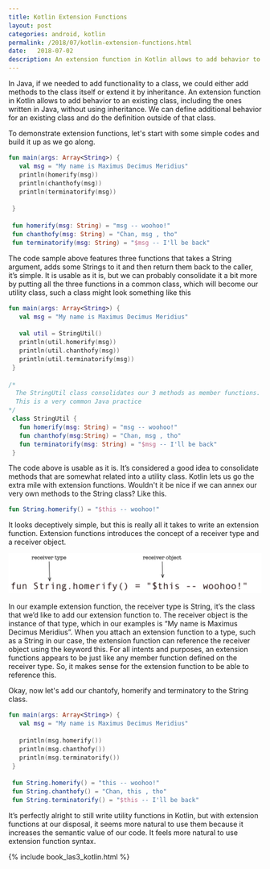 ```yaml
---
title: Kotlin Extension Functions
layout: post
categories: android, kotlin
permalink: /2018/07/kotlin-extension-functions.html
date:   2018-07-02 
description: An extension function in Kotlin allows to add behavior to an existing class, including the ones written in Java, without using inheritance. It essentially lets us define a function that can be invoked as a member of the class, but the function is implemented outside the class
---
```


In Java, if we needed to add functionality to a class, we could either add methods to the class itself or extend it by inheritance. An extension function in Kotlin allows to add behavior to an existing class, including the ones written in Java, without using inheritance. We can define additional behavior for an existing class and do the definition outside of that class.

To demonstrate extension functions, let's start with some simple codes and build it up as we go along.  


```kotlin
fun main(args: Array<String>) {
   val msg = "My name is Maximus Decimus Meridius"
   println(homerify(msg))
   println(chanthofy(msg))
   println(terminatorify(msg))

 }

 fun homerify(msg: String) = "msg -- woohoo!"
 fun chanthofy(msg: String) = "Chan, msg , tho"
 fun terminatorify(msg: String) = "$msg -- I'll be back"
```

The code sample above features three functions that takes a String argument, adds some Strings to it and then return them back to the caller, it’s simple.  It is usable as it is, but we can probably consolidate it a bit more by putting all the three functions in a common class, which will become our utility class, such a class might look something like this

```kotlin
fun main(args: Array<String>) {
   val msg = "My name is Maximus Decimus Meridius"
 
   val util = StringUtil()
   println(util.homerify(msg)) 
   println(util.chanthofy(msg))
   println(util.terminatorify(msg))
 }
 
/*
  The StringUtil class consolidates our 3 methods as member functions.
  This is a very common Java practice
*/
 class StringUtil {
   fun homerify(msg: String) = "msg -- woohoo!"
   fun chanthofy(msg:String) = "Chan, msg , tho"
   fun terminatorify(msg: String) = "$msg -- I'll be back"
 } 
```


The code above is usable as it is. It’s considered a good idea to consolidate methods that are somewhat related into a utility class.  Kotlin lets us go the extra mile with extension functions.  Wouldn't it be nice if we can annex our very own methods to the String class? Like this. 

```kotlin
fun String.homerify() = "$this -- woohoo!"
```

It looks deceptively simple, but this is really all it takes to write an extension function. Extension functions introduces the concept of a receiver type and a receiver object. 

![](/images/extension-functions.png)

In our example extension function, the receiver type is String, it’s the class that we’d like to add our extension function to. The receiver object is the instance of that type, which in our examples is “My name is Maximus Decimus Meridius”.  When you attach an extension function to a type, such as a String in our case, the extension function can reference the receiver object using the keyword this.  For all intents and purposes,  an extension functions appears to be just like any member function defined on the receiver type.  So, it makes sense for the extension function to be able to reference this.  

Okay, now let's add our chantofy, homerify and terminatory to the String class.

```kotlin
fun main(args: Array<String>) {
   val msg = "My name is Maximus Decimus Meridius"

   println(msg.homerify())
   println(msg.chanthofy())
   println(msg.terminatorify()) 
 }
 
 fun String.homerify() = "this -- woohoo!"
 fun String.chanthofy() = "Chan, this , tho"
 fun String.terminatorify() = "$this -- I'll be back"
```


It’s perfectly alright to still write utility functions in Kotlin, but with extension functions at our disposal, it seems more natural to use them because it increases the semantic value of our code. It feels more natural to use extension function syntax.
 

{% include book_las3_kotlin.html %}